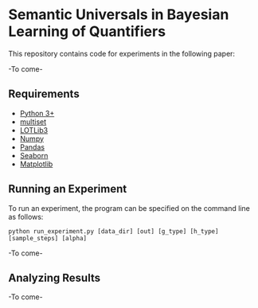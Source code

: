 # Semantic Universals in Bayesian Learning of Quantifiers
This repository contains code for experiments in the following paper:

-To come-

## Requirements

- [Python 3+](https://www.python.org/downloads/)
- [multiset](https://pypi.org/project/multiset/)
- [LOTLib3](https://github.com/piantado/LOTlib3)
- [Numpy](https://numpy.org/)
- [Pandas](https://pandas.pydata.org/)
- [Seaborn](https://seaborn.pydata.org/)
- [Matplotlib](https://matplotlib.org/)

## Running an Experiment
To run an experiment, the program can be specified on the command line as follows:

`python run_experiment.py [data_dir] [out] [g_type] [h_type] [sample_steps] [alpha]`

-To come-

## Analyzing Results

-To come-